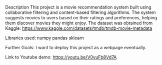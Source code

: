 Description
This project is a movie recommendation system built using collaborative filtering and content-based filtering algorithms.
The system suggests movies to users based on their ratings and preferences, helping them discover movies they might enjoy.
The dataset was obtained from Kaggle:
https://www.kaggle.com/datasets/tmdb/tmdb-movie-metadata

Libraries used:
numpy
pandas
sklearn

Further Goals:
I want to deploy this project as a webpage eventually.

Link to Youtube demo:
https://youtu.be/V0vuFb8Vd7A

